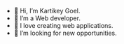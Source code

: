 - 👋 Hi, I’m Kartikey Goel.
- 👀 I’m a Web developer.
- 🌱 I love creating web applications.
- 💞️ I’m looking for new opportunities.

<!---
Kartikey2805/Kartikey2805 is a ✨ special ✨ repository because its `README.md` (this file) appears on your GitHub profile.
You can click the Preview link to take a look at your changes.
--->
